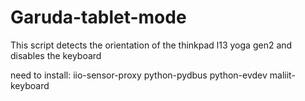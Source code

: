 # Garuda-tablet-mode
This script detects the orientation of the thinkpad l13 yoga gen2 and disables the keyboard

need to install:
iio-sensor-proxy
python-pydbus
python-evdev
maliit-keyboard
